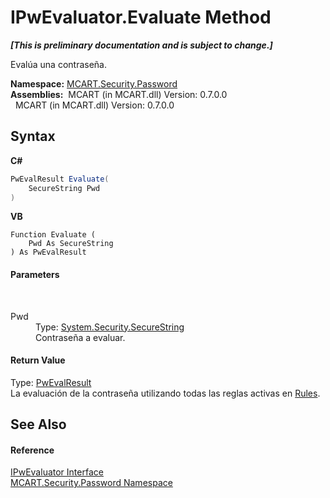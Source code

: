 # IPwEvaluator.Evaluate Method 
 _**\[This is preliminary documentation and is subject to change.\]**_

Evalúa una contraseña.

**Namespace:**&nbsp;<a href="dbbe708a-6e0a-d3f8-20a0-94d530d6d526">MCART.Security.Password</a><br />**Assemblies:**&nbsp;&nbsp;MCART (in MCART.dll) Version: 0.7.0.0<br />&nbsp;&nbsp;MCART (in MCART.dll) Version: 0.7.0.0<br />

## Syntax

**C#**<br />
``` C#
PwEvalResult Evaluate(
	SecureString Pwd
)
```

**VB**<br />
``` VB
Function Evaluate ( 
	Pwd As SecureString
) As PwEvalResult
```


#### Parameters
&nbsp;<dl><dt>Pwd</dt><dd>Type: <a href="http://msdn2.microsoft.com/es-es/library/7kt014s1" target="_blank">System.Security.SecureString</a><br />Contraseña a evaluar.</dd></dl>

#### Return Value
Type: <a href="ce490786-90eb-803c-6d58-7125afd2adee">PwEvalResult</a><br />La evaluación de la contraseña utilizando todas las reglas activas en <a href="0277f0fe-4522-4648-abfa-0609edc61e02">Rules</a>.

## See Also


#### Reference
<a href="208671a8-82cc-3bdf-bd74-0562701ff138">IPwEvaluator Interface</a><br /><a href="dbbe708a-6e0a-d3f8-20a0-94d530d6d526">MCART.Security.Password Namespace</a><br />